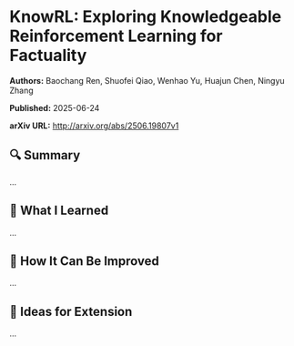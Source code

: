 # KnowRL: Exploring Knowledgeable Reinforcement Learning for Factuality
**Authors:** Baochang Ren, Shuofei Qiao, Wenhao Yu, Huajun Chen, Ningyu Zhang

**Published:** 2025-06-24

**arXiv URL:** http://arxiv.org/abs/2506.19807v1

## 🔍 Summary

...

## 🧠 What I Learned

...

## 🔬 How It Can Be Improved

...

## 🧪 Ideas for Extension

...
